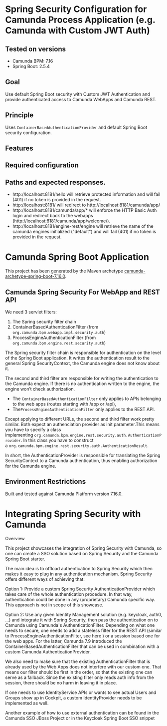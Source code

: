 # Spring Security Configuration for Camunda Process Application (e.g. Camunda with Custom JWT Auth)

## Tested on versions

* Camunda BPM: 7.16
* Spring Boot: 2.5.4

## Goal

Use default Spring Boot security with Custom JWT Authentication and provide authenticated access to Camunda WebApps and
Camunda REST.

## Principle

Uses `ContainerBasedAuthenticationProvider` and default Spring Boot security configuration.

## Features



## Required configuration


## Paths and expected responses.

* http://localhost:8181/hello will retrieve protected information and will fail (401) if no token is provided in the request.
* http://localhost:8181/ will redirect to http://localhost:8181/camunda/app/
* http://localhost:8181/camunda/app/* will enforce the HTTP Basic Auth login and redirect back to the webapps (http://localhost:8181/camunda/app/welcome/).
* http://localhost:8181/engine-rest/engine will retrieve the name of the camunda engines initialized ("default") and will fail (401) if no token is provided in the request.


# Camunda Spring Boot Application
This project has been generated by the Maven archetype
[camunda-archetype-spring-boot-7.16.0](https://docs.camunda.org/manual/latest/user-guide/process-applications/maven-archetypes/).


## Camunda Spring Security For WebApp and REST API
We need 3 servlet filters:
1. The Spring security filter chain
2. ContainerBasedAuthenticationFilter (from `org.camunda.bpm.webapp.impl.security.auth`)
3. ProcessEngineAuthenticationFilter (from `org.camunda.bpm.engine.rest.security.auth`)

The Spring security filter chain is responsible for authentication on the level of the Spring Boot application. It writes the authentication result to the general Spring SecurityContext, the Camunda engine does not know about it.

The second and third filter are responsible for writing the authentication to the Camunda engine. If there is no authentication written to the engine, the engine won’t check authorization.

- The `ContainerBasedAuthenticationFilter` only applies to APIs belonging to the web apps (routes starting with /app or /api),
- The`ProcessEngineAuthenticationFilter` only applies to the REST API.

Except applying to different URLs, the second and third filter work pretty similar. Both expect an authenciation provider as init parameter.This means you have to specify a class implementing `org.camunda.bpm.engine.rest.security.auth.AuthenticationProvider`. In this class you have to construct a `org.camunda.bpm.engine.rest.security.auth.AuthenticationResult`.

In short, the AuthenticationProvider is responsible for translating the Spring SecurityContext to a Camunda authentication, thus enabling authorization for the Camunda engine.


## Environment Restrictions
Built and tested against Camunda Platform version 7.16.0.


# Integrating Spring Security with Camunda
Overview

This project showcases the integration of Spring Security with Camunda, so one can create a SSO solution based on Spring Security and the Camunda Spring Boot starter.

The main idea is to offload authentication to Spring Security which then makes it easy to plug in any authentication mechanism. Spring Security offers different ways of achieving that:

Option 1: Provide a custom Spring Security AuthenticationProvider which takes care of the whole authentication procedure. In that way, authentication could be done in any (proprietary) Camunda specific way. This approach is not in scope of this showcase.

Option 2: Use any given Identity Management solution (e.g. keycloak, auth0, ...) and integrate it with Spring Security, then pass the authentication on to Camunda using Camunda's AuthenticationFilter. Depending on what one needs to secure, one needs to add a stateless filter for the REST API (similar to ProcessEngineAuthenticationFilter, see here ) or a session based one for the web apps. For the latter, Camunda 7.9 introduced the ContainerBasedAuthenticationFilter that can be used in combination with a custom Camunda AuthenticationProvider.

We also need to make sure that the existing AuthenticationFilter that is already used by the Web Apps does not interfere with our custom one. That means our filter should be first in the order, so that the existing one can serve as a fallback. Since the existing filter only reads auth info from the session, there should be no harm in leaving it in place.

If one needs to use IdentityService APIs or wants to see actual Users and Groups show up in Cockpit, a custom IdentityProvider needs to be implemented as well.

Another example of how to use external authentication can be found in the Camunda SSO JBoss Project or in the Keycloak Spring Boot SSO snippet